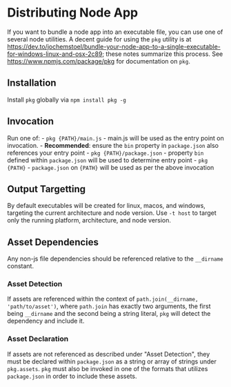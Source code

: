# Distributing Node App
If you want to bundle a node app into an executable file, you can use one of several node utilities. A decent guide for using the `pkg` utility is at https://dev.to/jochemstoel/bundle-your-node-app-to-a-single-executable-for-windows-linux-and-osx-2c89; these notes summarize this process. See https://www.npmjs.com/package/pkg for documentation on `pkg`.

## Installation
Install `pkg` globally via `npm install pkg -g`

## Invocation
Run one of:
    - `pkg {PATH}/main.js` - main.js will be used as the entry point on invocation.
        - **Recommended**: ensure the `bin` property in `package.json` also references your entry point
    - `pkg {PATH}/package.json` - property `bin` defined within `package.json` will be used to determine entry point
    - `pkg {PATH}` - `package.json` on `{PATH}` will be used as per the above invocation

## Output Targetting
By default executables will be created for linux, macos, and windows, targeting the current architecture and node version. Use `-t host` to target only the running platform, architecture, and node version.

## Asset Dependencies
Any non-js file dependencies should be referenced relative to the `__dirname` constant.

### Asset Detection
If assets are referenced within the context of `path.join(__dirname, 'path/to/asset')`, where `path.join` has exactly two arguments, the first being `__dirname` and the second being a string literal, `pkg` will detect the dependency and include it.

### Asset Declaration
If assets are not referenced as described under "Asset Detection", they must be declared within `package.json` as a string or array of strings under `pkg.assets`. `pkg` must also be invoked in one of the formats that utilizes `package.json` in order to include these assets.
